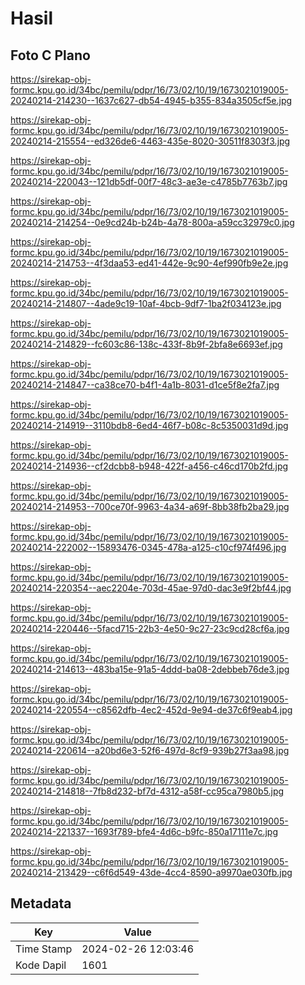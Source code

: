 # Hasil

## Foto C Plano

https://sirekap-obj-formc.kpu.go.id/34bc/pemilu/pdpr/16/73/02/10/19/1673021019005-20240214-214230--1637c627-db54-4945-b355-834a3505cf5e.jpg

https://sirekap-obj-formc.kpu.go.id/34bc/pemilu/pdpr/16/73/02/10/19/1673021019005-20240214-215554--ed326de6-4463-435e-8020-30511f8303f3.jpg

https://sirekap-obj-formc.kpu.go.id/34bc/pemilu/pdpr/16/73/02/10/19/1673021019005-20240214-220043--121db5df-00f7-48c3-ae3e-c4785b7763b7.jpg

https://sirekap-obj-formc.kpu.go.id/34bc/pemilu/pdpr/16/73/02/10/19/1673021019005-20240214-214254--0e9cd24b-b24b-4a78-800a-a59cc32979c0.jpg

https://sirekap-obj-formc.kpu.go.id/34bc/pemilu/pdpr/16/73/02/10/19/1673021019005-20240214-214753--4f3daa53-ed41-442e-9c90-4ef990fb9e2e.jpg

https://sirekap-obj-formc.kpu.go.id/34bc/pemilu/pdpr/16/73/02/10/19/1673021019005-20240214-214807--4ade9c19-10af-4bcb-9df7-1ba2f034123e.jpg

https://sirekap-obj-formc.kpu.go.id/34bc/pemilu/pdpr/16/73/02/10/19/1673021019005-20240214-214829--fc603c86-138c-433f-8b9f-2bfa8e6693ef.jpg

https://sirekap-obj-formc.kpu.go.id/34bc/pemilu/pdpr/16/73/02/10/19/1673021019005-20240214-214847--ca38ce70-b4f1-4a1b-8031-d1ce5f8e2fa7.jpg

https://sirekap-obj-formc.kpu.go.id/34bc/pemilu/pdpr/16/73/02/10/19/1673021019005-20240214-214919--3110bdb8-6ed4-46f7-b08c-8c5350031d9d.jpg

https://sirekap-obj-formc.kpu.go.id/34bc/pemilu/pdpr/16/73/02/10/19/1673021019005-20240214-214936--cf2dcbb8-b948-422f-a456-c46cd170b2fd.jpg

https://sirekap-obj-formc.kpu.go.id/34bc/pemilu/pdpr/16/73/02/10/19/1673021019005-20240214-214953--700ce70f-9963-4a34-a69f-8bb38fb2ba29.jpg

https://sirekap-obj-formc.kpu.go.id/34bc/pemilu/pdpr/16/73/02/10/19/1673021019005-20240214-222002--15893476-0345-478a-a125-c10cf974f496.jpg

https://sirekap-obj-formc.kpu.go.id/34bc/pemilu/pdpr/16/73/02/10/19/1673021019005-20240214-220354--aec2204e-703d-45ae-97d0-dac3e9f2bf44.jpg

https://sirekap-obj-formc.kpu.go.id/34bc/pemilu/pdpr/16/73/02/10/19/1673021019005-20240214-220446--5facd715-22b3-4e50-9c27-23c9cd28cf6a.jpg

https://sirekap-obj-formc.kpu.go.id/34bc/pemilu/pdpr/16/73/02/10/19/1673021019005-20240214-214613--483ba15e-91a5-4ddd-ba08-2debbeb76de3.jpg

https://sirekap-obj-formc.kpu.go.id/34bc/pemilu/pdpr/16/73/02/10/19/1673021019005-20240214-220554--c8562dfb-4ec2-452d-9e94-de37c6f9eab4.jpg

https://sirekap-obj-formc.kpu.go.id/34bc/pemilu/pdpr/16/73/02/10/19/1673021019005-20240214-220614--a20bd6e3-52f6-497d-8cf9-939b27f3aa98.jpg

https://sirekap-obj-formc.kpu.go.id/34bc/pemilu/pdpr/16/73/02/10/19/1673021019005-20240214-214818--7fb8d232-bf7d-4312-a58f-cc95ca7980b5.jpg

https://sirekap-obj-formc.kpu.go.id/34bc/pemilu/pdpr/16/73/02/10/19/1673021019005-20240214-221337--1693f789-bfe4-4d6c-b9fc-850a17111e7c.jpg

https://sirekap-obj-formc.kpu.go.id/34bc/pemilu/pdpr/16/73/02/10/19/1673021019005-20240214-213429--c6f6d549-43de-4cc4-8590-a9970ae030fb.jpg


## Metadata

| Key        | Value               |
| ---------- | ------------------- |
| Time Stamp | 2024-02-26 12:03:46 |
| Kode Dapil | 1601                |



